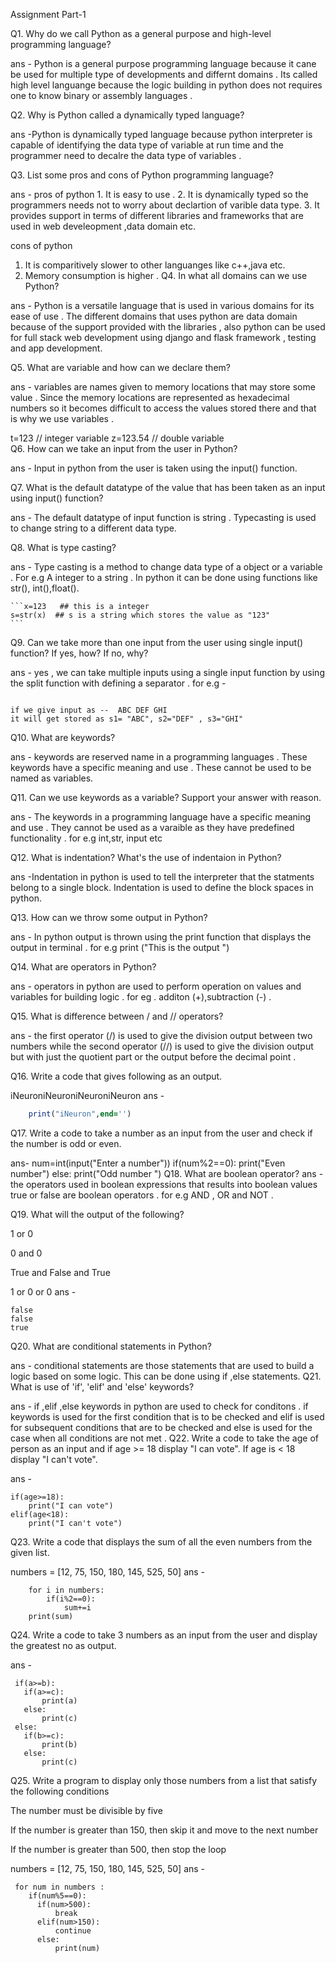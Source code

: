 Assignment Part-1


Q1. Why do we call Python as a general purpose and high-level programming language?

ans - Python is a general purpose programming language because it cane be used for multiple type of developments and differnt domains . Its called high level languange because the logic building in python does not requires one to know binary or assembly languages .

Q2. Why is Python called a dynamically typed language?

ans -Python is dynamically typed language because python interpreter is capable of identifying the data type of variable at run time and the programmer need to decalre the data type of variables .

Q3. List some pros and cons of Python programming language?

ans - pros of python 1. It is easy to use . 2. It is dynamically typed so the programmers needs not to worry about declartion of varible data type. 3. It provides support in terms of different libraries and frameworks that are used in web develeopment ,data domain etc.

cons of python 
1. It is comparitively slower to other languanges like c++,java etc.
2. Memory consumption is higher .
Q4. In what all domains can we use Python?

ans - Python is a versatile language that is used in various domains for its ease of use . The different domains that uses python are data domain because of the support provided with the libraries , also python can be used for full stack web development using django and flask framework , testing and app development.

Q5. What are variable and how can we declare them?

ans - variables are names given to memory locations that may store some value . Since the memory locations are represented as hexadecimal numbers so it becomes difficult to access the values stored there and that is why we use variables .

t=123     // integer variable 
z=123.54  // double variable  
Q6. How can we take an input from the user in Python?

ans - Input in python from the user is taken using the input() function.

Q7. What is the default datatype of the value that has been taken as an input using input() function?

ans - The default datatype of input function is string . Typecasting is used to change string to a different data type.

Q8. What is type casting?

ans - Type casting is a method to change data type of a object or a variable . For e.g A integer to a string . In python it can be done using functions like str(), int(),float().

    ```x=123   ## this is a integer
    s=str(x)  ## s is a string which stores the value as "123" 
    ```
Q9. Can we take more than one input from the user using single input() function? If yes, how? If no, why?

ans - yes , we can take multiple inputs using a single input function by using the split function with defining a separator . for e.g -

  ```s1,s2,s3 = input().split(" ")

  if we give input as --  ABC DEF GHI 
  it will get stored as s1= "ABC", s2="DEF" , s3="GHI"
  ```  
Q10. What are keywords?

ans - keywords are reserved name in a programming languages . These keywords have a specific meaning and use . These cannot be used to be named as variables.

Q11. Can we use keywords as a variable? Support your answer with reason.

ans - The keywords in a programming language have a specific meaning and use . They cannot be used as a varaible as they have predefined functionality . for e.g int,str, input etc

Q12. What is indentation? What's the use of indentaion in Python?

ans -Indentation in python is used to tell the interpreter that the statments belong to a single block. Indentation is used to define the block spaces in python.

Q13. How can we throw some output in Python?

ans - In python output is thrown using the print function that displays the output in terminal . for e.g print ("This is the output ")

Q14. What are operators in Python?

ans - operators in python are used to perform operation on values and variables for building logic . for eg . additon (+),subtraction (-) .

Q15. What is difference between / and // operators?

ans - the first operator (/) is used to give the division output between two numbers while the second operator (//) is used to give the division output but with just the quotient part or the output before the decimal point .

Q16. Write a code that gives following as an output.

iNeuroniNeuroniNeuroniNeuron
ans -

```for i in range(0,4):
    print("iNeuron",end='')
```  
Q17. Write a code to take a number as an input from the user and check if the number is odd or even.

ans- num=int(input("Enter a number")) if(num%2==0): print("Even number") else: print("Odd number ") Q18. What are boolean operator? ans - the operators used in boolean expressions that results into boolean values true or false are boolean operators . for e.g AND , OR and NOT .

Q19. What will the output of the following?

1 or 0

0 and 0

True and False and True

1 or 0 or 0
ans -

  ```true 
  false
  false
  true
  ```  
Q20. What are conditional statements in Python?

ans - conditional statements are those statements that are used to build a logic based on some logic. This can be done using if ,else statements. 
Q21. What is use of 'if', 'elif' and 'else' keywords?

ans - if ,elif ,else keywords in python are used to check for conditons . if keywords is used for the first condition that is to be checked and elif is used for subsequent conditions that are to be checked and else is used for the case when all conditions are not met . 
Q22. Write a code to take the age of person as an input and if age >= 18 display "I can vote". If age is < 18 display "I can't vote".

ans -

```age=int(input(Enter the age of the person"))
if(age>=18):
    print("I can vote")
elif(age<18):
    print("I can't vote")  
```
Q23. Write a code that displays the sum of all the even numbers from the given list.

numbers = [12, 75, 150, 180, 145, 525, 50]
ans -

```sum = 0
    for i in numbers:
        if(i%2==0):
            sum+=i
    print(sum)
```
Q24. Write a code to take 3 numbers as an input from the user and display the greatest no as output.

ans -

     if(a>=b):
       if(a>=c):
           print(a)
       else:
           print(c)
     else:
       if(b>=c):
           print(b)
       else:
           print(c)
Q25. Write a program to display only those numbers from a list that satisfy the following conditions

The number must be divisible by five

If the number is greater than 150, then skip it and move to the next number

If the number is greater than 500, then stop the loop

numbers = [12, 75, 150, 180, 145, 525, 50]
ans -

     for num in numbers :
        if(num%5==0):
          if(num>500):
              break
          elif(num>150):
              continue
          else:
              print(num) 
